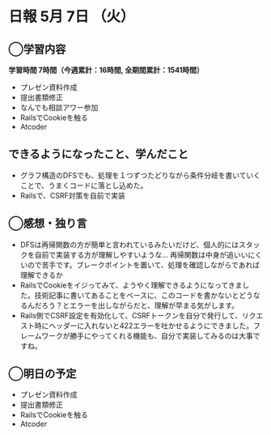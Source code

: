 # 日報  5月 7日 （火）

## ◯学習内容

**学習時間  7時間（今週累計：16時間, 全期間累計：1541時間）**

- プレゼン資料作成
- 提出書類修正
- なんでも相談アワー参加
- RailsでCookieを触る
- Atcoder

## できるようになったこと、学んだこと

- グラフ構造のDFSでも、処理を１つずつたどりながら条件分岐を書いていくことで、うまくコードに落とし込めた。
- Railsで、CSRF対策を自前で実装

## ◯感想・独り言

- DFSは再帰関数の方が簡単と言われているみたいだけど、個人的にはスタックを自前で実装する方が理解しやすいような... 再帰関数は中身が追いいにくいので苦手です。ブレークポイントを置いて、処理を確認しながらであれば理解できるか
- RailsでCookieをイジってみて、ようやく理解できるようになってきました。技術記事に書いてあることをベースに、このコードを書かないとどうなるんだろう？とエラーを出しながらだと、理解が早まる気がします。
- Rails側でCSRF設定を有効化して、CSRFトークンを自分で発行して、リクエスト時にヘッダーに入れないと422エラーを吐かせるようにできました。フレームワークが勝手にやってくれる機能も、自分で実装してみるのは大事ですね。

## ◯明日の予定

- プレゼン資料作成
- 提出書類修正
- RailsでCookieを触る
- Atcoder
